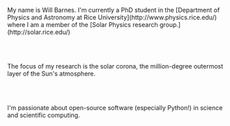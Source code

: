 <p class="lead">
My name is Will Barnes. I'm currently a PhD student in the [Department of Physics and Astronomy at Rice University](http://www.physics.rice.edu/) where I am a member of the [Solar Physics research group.](http://solar.rice.edu/)

<br><br>

The focus of my research is the solar corona, the million-degree outermost layer of the Sun's atmosphere. 

<br><br>

I'm passionate about open-source software (especially Python!) in science and scientific computing.
</p>


